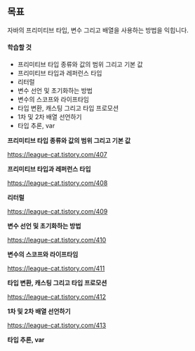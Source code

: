 ## 목표

자바의 프리미티브 타입, 변수 그리고 배열을 사용하는 방법을 익힙니다.

#### 학습할 것

- 프리미티브 타입 종류와 값의 범위 그리고 기본 값
- 프리미티브 타입과 레퍼런스 타입
- 리터럴
- 변수 선언 및 초기화하는 방법
- 변수의 스코프와 라이프타임
- 타입 변환, 캐스팅 그리고 타입 프로모션
- 1차 및 2차 배열 선언하기
- 타입 추론, var


**프리미티브 타입 종류와 값의 범위 그리고 기본 값**

https://league-cat.tistory.com/407

**프리미티브 타입과 레퍼런스 타입**

https://league-cat.tistory.com/408

**리터럴**

https://league-cat.tistory.com/409

**변수 선언 및 초기화하는 방법**

https://league-cat.tistory.com/410

**변수의 스코프와 라이프타임**

https://league-cat.tistory.com/411

**타입 변환, 캐스팅 그리고 타입 프로모션**

https://league-cat.tistory.com/412

**1차 및 2차 배열 선언하기**

https://league-cat.tistory.com/413

**타입 추론, var**


